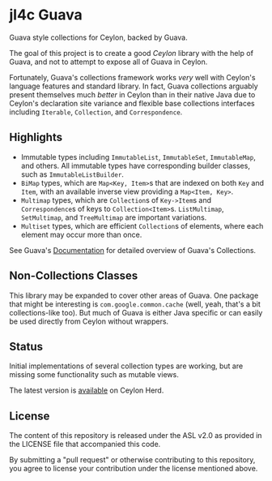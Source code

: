 jl4c Guava
=================================

Guava style collections for Ceylon, backed by Guava.

The goal of this project is to create a good *Ceylon* library with the help of
Guava, and not to attempt to expose all of Guava in Ceylon.

Fortunately, Guava's collections framework works *very* well with Ceylon's
language features and standard library. In fact, Guava collections arguably
present themselves much *better* in Ceylon than in their native Java due to
Ceylon's declaration site variance and flexible base collections interfaces
including `Iterable`, `Collection`, and `Correspondence`.

## Highlights

- Immutable types including `ImmutableList`, `ImmutableSet`, `ImmutableMap`,
  and others. All immutable types have corresponding builder classes, such as
  `ImmutableListBuilder`.
- `BiMap` types, which are `Map<Key, Item>`s that are indexed on both `Key` and
  `Item`, with an available inverse view providing a `Map<Item, Key>`.
- `Multimap` types, which are `Collection`s of `Key->Item`s and
  `Correspondence`s of keys to `Collection<Item>`s. `ListMultimap`,
  `SetMultimap`, and `TreeMultimap` are important variations.
- `Multiset` types, which are efficient `Collection`s of elements, where each
  element may occur more than once. 

See Guava's [Documentation](https://code.google.com/p/guava-libraries/wiki/GuavaExplained)
for detailed overview of Guava's Collections.

## Non-Collections Classes

This library may be expanded to cover other areas of Guava. One package that
might be interesting is `com.google.common.cache` (well, yeah, that's a bit
collections-like too). But much of Guava is either Java specific or can easily
be used directly from Ceylon without wrappers.

## Status

Initial implementations of several collection types are working, but are
missing some functionality such as mutable views.

The latest version is
[available](http://modules.ceylon-lang.org/modules/com.vasileff.jl4c.guava) on
Ceylon Herd.

## License

The content of this repository is released under the ASL v2.0 as provided in
the LICENSE file that accompanied this code.

By submitting a "pull request" or otherwise contributing to this repository,
you agree to license your contribution under the license mentioned above.
